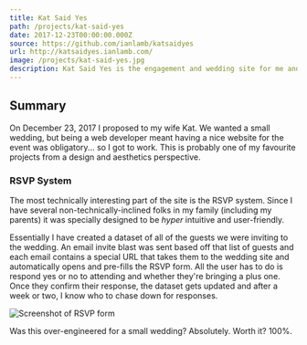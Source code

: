 ```yaml
---
title: Kat Said Yes
path: /projects/kat-said-yes
date: 2017-12-23T00:00:00.000Z
source: https://github.com/ianlamb/katsaidyes
url: http://katsaidyes.ianlamb.com/
image: /projects/kat-said-yes.jpg
description: Kat Said Yes is the engagement and wedding site for me and my better half.
---
```

## Summary

On December 23, 2017 I proposed to my wife Kat. We wanted a small wedding, but being a web developer meant having a nice website for the event was obligatory... so I got to work. This is probably one of my favourite projects from a design and aesthetics perspective.

### RSVP System

The most technically interesting part of the site is the RSVP system. Since I have several non-technically-inclined folks in my family (including my parents) it was specially designed to be *hyper* intuitive and user-friendly.

Essentially I have created a dataset of all of the guests we were inviting to the wedding. An email invite blast was sent based off that list of guests and each email contains a special URL that takes them to the wedding site and automatically opens and pre-fills the RSVP form. All the user has to do is respond yes or no to attending and whether they're bringing a plus one. Once they confirm their response, the dataset gets updated and after a week or two, I know who to chase down for responses.

![Screenshot of RSVP form](/img/katsaidyes-rsvp.jpg)

Was this over-engineered for a small wedding? Absolutely. Worth it? 100%.